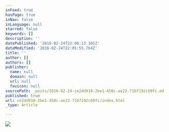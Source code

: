 ```yaml
---
inFeed: true
hasPage: true
inNav: false
inLanguage: null
starred: false
keywords: []
description: ''
datePublished: '2016-02-24T22:06:13.101Z'
dateModified: '2016-02-24T22:05:55.764Z'
title: ''
author: []
authors: []
publisher:
  name: null
  domain: null
  url: null
  favicon: null
sourcePath: _posts/2016-02-24-ce2dd910-2be1-450c-ae22-71b7192c69fc.md
published: true
url: ce2dd910-2be1-450c-ae22-71b7192c69fc/index.html
_type: Article

---
```

![](https://the-grid-user-content.s3-us-west-2.amazonaws.com/ce4b4412-72f5-48a9-9e20-f6bf31dd3c46.PNG)